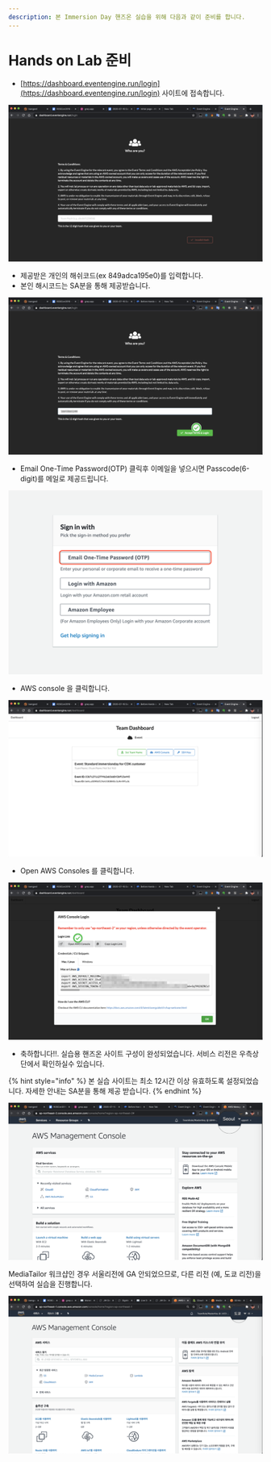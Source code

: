 ```yaml
---
description: 본 Immersion Day 핸즈온 실습을 위해 다음과 같이 준비를 합니다.
---
```


# Hands on Lab 준비

* [https://dashboard.eventengine.run/login](https://dashboard.eventengine.run/login) 사이트에 접속합니다.

![&#xD578;&#xC988;&#xC628; &#xC2E4;&#xC2B5;&#xC6A9; &#xC0AC;&#xC774;&#xD2B8;](.gitbook/assets/image%20%2884%29.png)

* 제공받은 개인의 해쉬코드\(ex 849adca195e0\)를 입력합니다.
* 본인 해시코드는 SA분을 통해 제공받습니다.

![&#xC2E4;&#xC2B5;&#xCF54;&#xB4DC; &#xC785;&#xB825; &#xC608;&#xC2DC;](.gitbook/assets/image%20%2835%29.png)

* Email One-Time Password\(OTP\) 클릭후 이메일을 넣으시면 Passcode\(6-digit\)를 메일로 제공드립니다. 

![Sign in with](.gitbook/assets/screen-shot-2021-05-18-at-3.09.47-am.png)

* AWS console 을 클릭합니다.

![ &#xC2E4;&#xC2B5;&#xC6A9; &#xD300; &#xB300;&#xC2DC;&#xBCF4;&#xB4DC; ](.gitbook/assets/image%20%284%29.png)

* Open AWS Consoles 를 클릭합니다.

![Mac/Linux/Windows &#xBCC4;&#xB3C4; &#xCF58;&#xC194;&#xB85C;&#xADF8;&#xC778; &#xD654;&#xBA74;](.gitbook/assets/image%20%2854%29.png)

* 축하합니다!!. 실습용 핸즈온 사이트 구성이 완성되었습니다. 서비스 리전은 우측상단에서 확인하실수 있습니다.

{% hint style="info" %}
본 실습 사이트는 최소 12시간 이상 유효하도록 설정되었습니다. 자세한 안내는 SA분을 통해 제공 받습니다.
{% endhint %}

![AWS Management Console &#xBA54;&#xC778;\(Seoul Region\)](.gitbook/assets/image%20%28111%29.png)

MediaTailor 워크샵인 경우 서울리전에 GA 안되었으므로, 다른 리전 \(예, 도쿄 리전\)을 선택하여 실습을 진행합니다.

![AWS Management Console &#xBA54;&#xC778;\(Tokyo Region\)](.gitbook/assets/image%20%2846%29.png)

